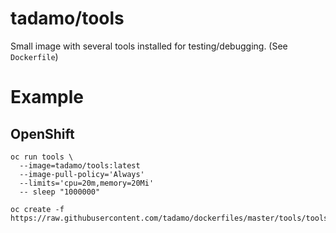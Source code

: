 # tadamo/tools

Small image with several tools installed for testing/debugging. (See `Dockerfile`)

# Example

## OpenShift

```
oc run tools \
  --image=tadamo/tools:latest
  --image-pull-policy='Always'
  --limits='cpu=20m,memory=20Mi'
  -- sleep "1000000"
```

```
oc create -f https://raw.githubusercontent.com/tadamo/dockerfiles/master/tools/tools.yaml
```
